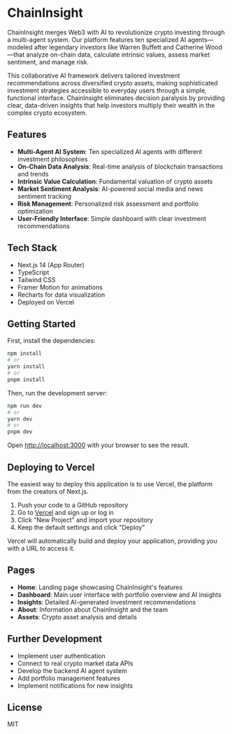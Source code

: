 # ChainInsight

ChainInsight merges Web3 with AI to revolutionize crypto investing through a multi-agent system. Our platform features ten specialized AI agents—modeled after legendary investors like Warren Buffett and Catherine Wood—that analyze on-chain data, calculate intrinsic values, assess market sentiment, and manage risk.

This collaborative AI framework delivers tailored investment recommendations across diversified crypto assets, making sophisticated investment strategies accessible to everyday users through a simple, functional interface. ChainInsight eliminates decision paralysis by providing clear, data-driven insights that help investors multiply their wealth in the complex crypto ecosystem.

## Features

- **Multi-Agent AI System**: Ten specialized AI agents with different investment philosophies
- **On-Chain Data Analysis**: Real-time analysis of blockchain transactions and trends
- **Intrinsic Value Calculation**: Fundamental valuation of crypto assets
- **Market Sentiment Analysis**: AI-powered social media and news sentiment tracking
- **Risk Management**: Personalized risk assessment and portfolio optimization
- **User-Friendly Interface**: Simple dashboard with clear investment recommendations

## Tech Stack

- Next.js 14 (App Router)
- TypeScript
- Tailwind CSS
- Framer Motion for animations
- Recharts for data visualization
- Deployed on Vercel

## Getting Started

First, install the dependencies:

```bash
npm install
# or
yarn install
# or
pnpm install
```

Then, run the development server:

```bash
npm run dev
# or
yarn dev
# or
pnpm dev
```

Open [http://localhost:3000](http://localhost:3000) with your browser to see the result.

## Deploying to Vercel

The easiest way to deploy this application is to use Vercel, the platform from the creators of Next.js.

1. Push your code to a GitHub repository
2. Go to [Vercel](https://vercel.com) and sign up or log in
3. Click "New Project" and import your repository
4. Keep the default settings and click "Deploy"

Vercel will automatically build and deploy your application, providing you with a URL to access it.

## Pages

- **Home**: Landing page showcasing ChainInsight's features
- **Dashboard**: Main user interface with portfolio overview and AI insights
- **Insights**: Detailed AI-generated investment recommendations
- **About**: Information about ChainInsight and the team
- **Assets**: Crypto asset analysis and details

## Further Development

- Implement user authentication
- Connect to real crypto market data APIs
- Develop the backend AI agent system
- Add portfolio management features
- Implement notifications for new insights

## License

MIT
